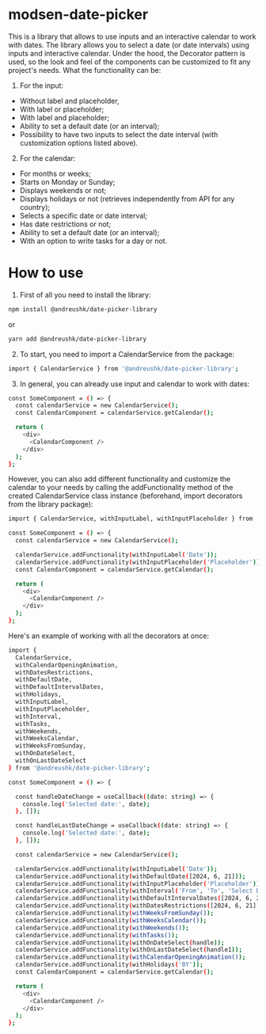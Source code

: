 # modsen-date-picker

This is a library that allows to use inputs and an interactive calendar to work with dates. The library allows you to select a date (or date intervals) using inputs and interactive calendar. Under the hood, the Decorator pattern is used, so the look and feel of the components can be customized to fit any project's needs.
What the functionality can be:

1. For the input:

- Without label and placeholder,
- With label or placeholder;
- With label and placeholder;
- Ability to set a default date (or an interval);
- Possibility to have two inputs to select the date interval (with customization options listed above).

2. For the calendar:

- For months or weeks;
- Starts on Monday or Sunday;
- Displays weekends or not;
- Displays holidays or not (retrieves independently from API for any country);
- Selects a specific date or date interval;
- Has date restrictions or not;
- Ability to set a default date (or an interval);
- With an option to write tasks for a day or not.

# How to use

1. First of all you need to install the library:

```bash
npm install @andreushk/date-picker-library
```

or

```bash
yarn add @andreushk/date-picker-library
```

2. To start, you need to import a CalendarService from the package:

```bash
import { CalendarService } from '@andreushk/date-picker-library';
```

3. In general, you can already use input and calendar to work with dates:

```bash
const SomeComponent = () => {
  const calendarService = new CalendarService();
  const CalendarComponent = calendarService.getCalendar();

  return (
    <div>
      <CalendarComponent />
    </div>
  );
};
```

However, you can also add different functionality and customize the calendar to your needs by calling the addFunctionality method of the created CalendarService class instance (beforehand, import decorators from the library package):

```bash
import { CalendarService, withInputLabel, withInputPlaceholder } from '@andreushk/calendar-library';

const SomeComponent = () => {
  const calendarService = new CalendarService();

  calendarService.addFunctionality(withInputLabel('Date'));
  calendarService.addFunctionality(withInputPlaceholder('Placeholder'));
  const CalendarComponent = calendarService.getCalendar();

  return (
    <div>
      <CalendarComponent />
    </div>
  );
};
```

Here's an example of working with all the decorators at once:

```bash
import {
  CalendarService,
  withCalendarOpeningAnimation,
  withDatesRestrictions,
  withDefaultDate,
  withDefaultIntervalDates,
  withHolidays,
  withInputLabel,
  withInputPlaceholder,
  withInterval,
  withTasks,
  withWeekends,
  withWeeksCalendar,
  withWeeksFromSunday,
  withOnDateSelect,
  withOnLastDateSelect
} from '@andreushk/date-picker-library';

const SomeComponent = () => {

  const handleDateChange = useCallback((date: string) => {
    console.log('Selected date:', date);
  }, []);

  const handleLastDateChange = useCallback((date: string) => {
    console.log('Selected date:', date);
  }, []);

  const calendarService = new CalendarService();

  calendarService.addFunctionality(withInputLabel('Date'));
  calendarService.addFunctionality(withDefaultDate([2024, 6, 21]));
  calendarService.addFunctionality(withInputPlaceholder('Placeholder'));
  calendarService.addFunctionality(withInterval('From', 'To', 'Select Date', 'Select Date'));
  calendarService.addFunctionality(withDefaultIntervalDates([2024, 6, 21], [2024, 6, 21]));
  calendarService.addFunctionality(withDatesRestrictions([2024, 6, 21], [2024, 6, 21]));
  calendarService.addFunctionality(withWeeksFromSunday());
  calendarService.addFunctionality(withWeeksCalendar());
  calendarService.addFunctionality(withWeekends());
  calendarService.addFunctionality(withTasks());
  calendarService.addFunctionality(withOnDateSelect(handle));
  calendarService.addFunctionality(withOnLastDateSelect(handle1));
  calendarService.addFunctionality(withCalendarOpeningAnimation());
  calendarService.addFunctionality(withHolidays('BY'));
  const CalendarComponent = calendarService.getCalendar();

  return (
    <div>
      <CalendarComponent />
    </div>
  );
};
```
